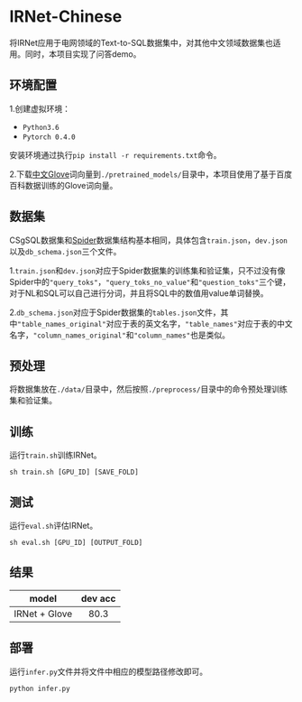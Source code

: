 # IRNet-Chinese

将IRNet应用于电网领域的Text-to-SQL数据集中，对其他中文领域数据集也适用。同时，本项目实现了问答demo。

## 环境配置

1.创建虚拟环境：

* `Python3.6`
* `Pytorch 0.4.0`

安装环境通过执行`pip install -r requirements.txt`命令。

2.下载[中文Glove](https://github.com/Embedding/Chinese-Word-Vectors)词向量到`./pretrained_models/`目录中，本项目使用了基于百度百科数据训练的Glove词向量。

## 数据集

CSgSQL数据集和[Spider](https://yale-lily.github.io/spider)数据集结构基本相同，具体包含`train.json`，`dev.json`以及`db_schema.json`三个文件。

1.`train.json`和`dev.json`对应于Spider数据集的训练集和验证集，只不过没有像Spider中的`"query_toks"`，`"query_toks_no_value"`和`"question_toks"`三个键，对于NL和SQL可以自己进行分词，并且将SQL中的数值用value单词替换。

2.`db_schema.json`对应于Spider数据集的`tables.json`文件，其中`"table_names_original"`对应于表的英文名字，`"table_names"`对应于表的中文名字，`"column_names_original"`和`"column_names"`也是类似。

## 预处理

将数据集放在`./data/`目录中，然后按照`./preprocess/`目录中的命令预处理训练集和验证集。

## 训练

运行`train.sh`训练IRNet。

    sh train.sh [GPU_ID] [SAVE_FOLD]

## 测试

运行`eval.sh`评估IRNet。

    sh eval.sh [GPU_ID] [OUTPUT_FOLD]

## 结果

| model | dev acc |
| :---: | :---: |
| IRNet + Glove | 80.3 |

## 部署

运行`infer.py`文件并将文件中相应的模型路径修改即可。

    python infer.py